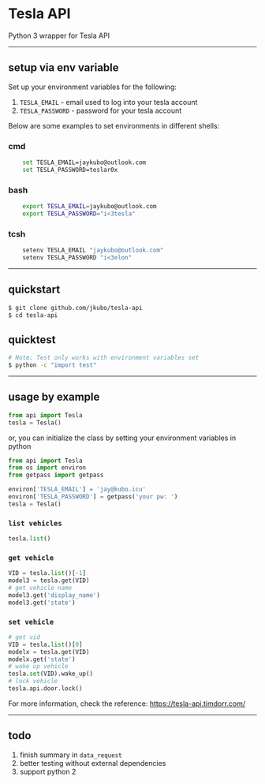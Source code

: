 # Tesla API
Python 3 wrapper for Tesla API

---
## setup via env variable
Set up your environment variables for the following:

1. `TESLA_EMAIL` - email used to log into your tesla account
2. `TESLA_PASSWORD` - password for your tesla account

Below are some examples to set environments in different shells:

### cmd
```sh
    set TESLA_EMAIL=jaykubo@outlook.com
    set TESLA_PASSWORD=teslar0x
```

### bash
```sh
    export TESLA_EMAIL=jaykubo@outlook.com
    export TESLA_PASSWORD="i<3tesla"
```

### tcsh
```sh
    setenv TESLA_EMAIL "jaykubo@outlook.com"
    setenv TESLA_PASSWORD "i<3elon"
```

---
## quickstart
```bash
$ git clone github.com/jkubo/tesla-api
$ cd tesla-api
```

## quicktest
```bash
# Note: Test only works with environment variables set
$ python -c "import test"
```

---
## usage by example
```python
from api import Tesla
tesla = Tesla()
```

or, you can initialize the class by setting your environment variables in python

```python
from api import Tesla
from os import environ
from getpass import getpass

environ['TESLA_EMAIL'] = 'jay@kubo.icu'
environ['TESLA_PASSWORD'] = getpass('your pw: ')
tesla = Tesla()
```

### `list vehicles`
```python
tesla.list()
```

### `get vehicle`
```python
VID = tesla.list()[-1]
model3 = tesla.get(VID)
# get vehicle name
model3.get('display_name')
model3.get('state')
```

### `set vehicle`
```python
# get vid
VID = tesla.list()[0]
modelx = tesla.get(VID)
modelx.get('state')
# wake up vehicle
tesla.set(VID).wake_up()
# lock vehicle
tesla.api.door.lock()
```

For more information, check the reference: https://tesla-api.timdorr.com/

---
## todo
1) finish summary in `data_request`
2) better testing without external dependencies
3) support python 2
